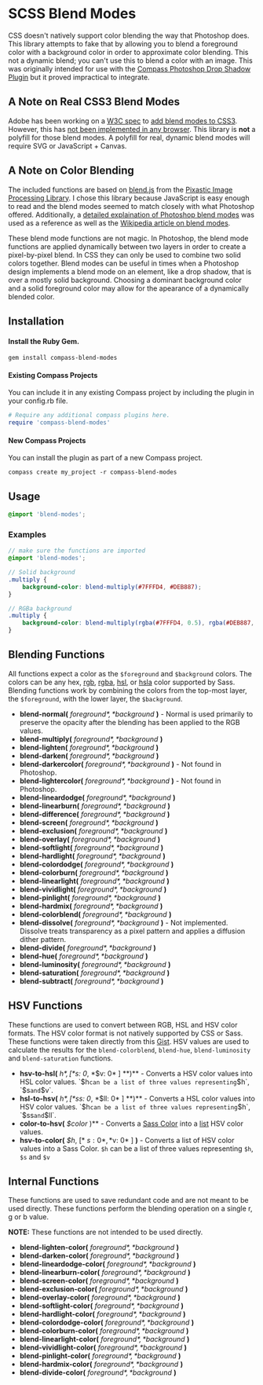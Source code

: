 # SCSS Blend Modes
CSS doesn't natively support color blending the way that Photoshop does. This library attempts to fake that by allowing you to blend a foreground color with a background color in order to approximate color blending. This not a dynamic blend; you can't use this to blend a color with an image. This was originally intended for use with the [Compass Photoshop Drop Shadow Plugin](https://github.com/heygrady/compass-photoshop-drop-shadow) but it proved impractical to integrate.

## A Note on Real CSS3 Blend Modes
Adobe has been working on a [W3C spec](http://www.w3.org/TR/compositing/) to [add blend modes to CSS3](http://blogs.adobe.com/webplatform/2012/04/04/bringing-blending-to-the-web/). However, this has [not been implemented in any browser](http://css3clickchart.com/#blending-modes). This library is **not** a polyfill for those blend modes. A polyfill for real, dynamic blend modes will require SVG or JavaScript + Canvas.

## A Note on Color Blending
The included functions are based on [blend.js](https://github.com/jseidelin/pixastic/blob/master/actions/blend.js) from the [Pixastic Image Processing Library](http://www.pixastic.com/lib/). I chose this library because JavaScript is easy enough to read and the blend modes seemed to match closely with what Photoshop offered. Additionally, a [detailed explaination of Photoshop blend modes](http://photoblogstop.com/photoshop/photoshop-blend-modes-explained) was used as a reference as well as the [Wikipedia article on blend modes](http://en.wikipedia.org/wiki/Blend_modes).

These blend mode functions are not magic. In Photoshop, the blend mode functions are applied dynamically between two layers in order to create a pixel-by-pixel blend. In CSS they can only be used to combine two solid colors together. Blend modes can be useful in times when a Photoshop design implements a blend mode on an element, like a drop shadow, that is over a mostly solid background. Choosing a dominant background color and a solid foreground color may allow for the apearance of a dynamically blended color.

## Installation
#### Install the Ruby Gem.
```
gem install compass-blend-modes
```

#### Existing Compass Projects
You can include it in any existing Compass project by including the plugin in your config.rb file.

```ruby
# Require any additional compass plugins here.
require 'compass-blend-modes'
```

#### New Compass Projects
You can install the plugin as part of a new Compass project.

```
compass create my_project -r compass-blend-modes
```

## Usage

```scss
@import 'blend-modes';
```

### Examples

```scss
// make sure the functions are imported
@import 'blend-modes';

// Solid background
.multiply {
	background-color: blend-multiply(#7FFFD4, #DEB887);
}

// RGBa background
.multiply {
	background-color: blend-multiply(rgba(#7FFFD4, 0.5), rgba(#DEB887, 0.5));
}
```

## Blending Functions
All functions expect a color as the `$foreground` and `$background` colors. The colors can be any hex, [rgb](http://sass-lang.com/docs/yardoc/Sass/Script/Functions.html#rgb-instance_method), [rgba](http://sass-lang.com/docs/yardoc/Sass/Script/Functions.html#rgba-instance_method), [hsl](http://sass-lang.com/docs/yardoc/Sass/Script/Functions.html#hsl-instance_method), or [hsla](http://sass-lang.com/docs/yardoc/Sass/Script/Functions.html#hsla-instance_method) color supported by Sass. Blending functions work by combining the colors from the top-most layer, the `$foreground`, with the lower layer, the `$background`.

- **blend-normal(** *$foreground*, *$background* **)** - Normal is used primarily to preserve the opacity after the blending has been applied to the RGB values.
- **blend-multiply(** *$foreground*, *$background* **)**
- **blend-lighten(** *$foreground*, *$background* **)**
- **blend-darken(** *$foreground*, *$background* **)**
- **blend-darkercolor(** *$foreground*, *$background* **)** - Not found in Photoshop.
- **blend-lightercolor(** *$foreground*, *$background* **)** - Not found in Photoshop.
- **blend-lineardodge(** *$foreground*, *$background* **)**
- **blend-linearburn(** *$foreground*, *$background* **)**
- **blend-difference(** *$foreground*, *$background* **)**
- **blend-screen(** *$foreground*, *$background* **)**
- **blend-exclusion(** *$foreground*, *$background* **)**
- **blend-overlay(** *$foreground*, *$background* **)**
- **blend-softlight(** *$foreground*, *$background* **)**
- **blend-hardlight(** *$foreground*, *$background* **)**
- **blend-colordodge(** *$foreground*, *$background* **)**
- **blend-colorburn(** *$foreground*, *$background* **)**
- **blend-linearlight(** *$foreground*, *$background* **)**
- **blend-vividlight(** *$foreground*, *$background* **)**
- **blend-pinlight(** *$foreground*, *$background* **)**
- **blend-hardmix(** *$foreground*, *$background* **)**
- **blend-colorblend(** *$foreground*, *$background* **)**
- **blend-dissolve(** *$foreground*, *$background* **)** - Not implemented. Dissolve treats transparency as a pixel pattern and applies a diffusion dither pattern.
- **blend-divide(** *$foreground*, *$background* **)**
- **blend-hue(** *$foreground*, *$background* **)**
- **blend-luminosity(** *$foreground*, *$background* **)**
- **blend-saturation(** *$foreground*, *$background* **)**
- **blend-subtract(** *$foreground*, *$background* **)**

## HSV Functions
These functions are used to convert between RGB, HSL and HSV color formats. The HSV color format is not natively supported by CSS or Sass. These functions were taken directly from this [Gist](https://gist.github.com/1069204). HSV values are used to calculate the results for the `blend-colorblend`, `blend-hue`, `blend-luminosity` and `blend-saturation` functions.

- **hsv-to-hsl(** *$h*, [ *$s: 0*, *$v: 0* ] **)** - Converts a HSV color values into HSL color values. `$h` can be a list of three values representing `$h`, `$s` and `$v`.
- **hsl-to-hsv(** *$h*, [ *$ss: 0*, *$ll: 0* ] **)** - Converts a HSL color values into HSV color values. `$h` can be a list of three values representing `$h`, `$ss` and `$ll`.
- **color-to-hsv(** *$color* )** - Converts a [Sass Color](http://sass-lang.com/docs/yardoc/Sass/Script/Color.html) into a [list](http://sass-lang.com/docs/yardoc/Sass/Script/List.html) HSV color values.
- **hsv-to-color(** *$h*, [* $s: 0*, *$v: 0* ] **)** - Converts a list of HSV color values into a Sass Color. `$h` can be a list of three values representing `$h`, `$s` and `$v`

## Internal Functions
These functions are used to save redundant code and are not meant to be used directly. These functions perform the blending operation on a single r, g or b value.

**NOTE:** These functions are not intended to be used directly.

- **blend-lighten-color(** *$foreground*, *$background* **)**
- **blend-darken-color(** *$foreground*, *$background* **)**
- **blend-lineardodge-color(** *$foreground*, *$background* **)**
- **blend-linearburn-color(** *$foreground*, *$background* **)**
- **blend-screen-color(** *$foreground*, *$background* **)**
- **blend-exclusion-color(** *$foreground*, *$background* **)**
- **blend-overlay-color(** *$foreground*, *$background* **)**
- **blend-softlight-color(** *$foreground*, *$background* **)**
- **blend-hardlight-color(** *$foreground*, *$background* **)**
- **blend-colordodge-color(** *$foreground*, *$background* **)**
- **blend-colorburn-color(** *$foreground*, *$background* **)**
- **blend-linearlight-color(** *$foreground*, *$background* **)**
- **blend-vividlight-color(** *$foreground*, *$background* **)**
- **blend-pinlight-color(** *$foreground*, *$background* **)**
- **blend-hardmix-color(** *$foreground*, *$background* **)**
- **blend-divide-color(** *$foreground*, *$background* **)**
